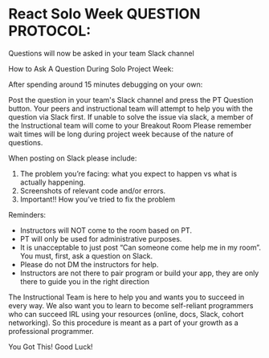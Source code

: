 # React Solo Week QUESTION PROTOCOL:

Questions will now be asked in your team Slack channel

How to Ask A Question During Solo Project Week:

After spending around 15 minutes debugging on your own:

Post the question in your team's Slack channel and press the PT Question button.
Your peers and instructional team will attempt to help you with the question via Slack first.
If unable to solve the issue via slack, a member of the Instructional team will come to your Breakout Room
Please remember wait times will be long during project week because of the nature of questions.

When posting on Slack please include:

1. The problem you’re facing: what you expect to happen vs what is actually happening.
2. Screenshots of relevant code and/or errors.
3. Important!! How you’ve tried to fix the problem

Reminders:

- Instructors will NOT come to the room based on PT.
- PT will only be used for administrative purposes.
- It is unacceptable to just post “Can someone come help me in my room”. You
  must, first, ask a question on Slack.
- Please do not DM the instructors for help.
- Instructors are not there to pair program or build your app, they are only
  there to guide you in the right direction

The Instructional Team is here to help you and wants you to succeed in every way.
We also want you to learn to become self-reliant programmers who can succeed IRL
using your resources (online, docs, Slack, cohort networking).
So this procedure is meant as a part of your growth as a professional programmer.

You Got This! Good Luck!
